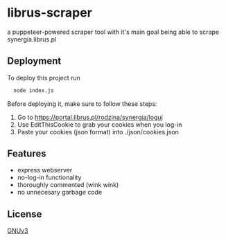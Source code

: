 
# librus-scraper

a puppeteer-powered scraper tool with it's main goal being able to scrape synergia.librus.pl




## Deployment

To deploy this project run

```bash
  node index.js
```

Before deploying it, make sure to follow these steps:
  1. Go to https://portal.librus.pl/rodzina/synergia/loguj
  2. Use EditThisCookie to grab your cookies when you log-in
  3. Paste your cookies (json format) into ./json/cookies.json
  


## Features

- express webserver
- no-log-in functionality
- thoroughly commented (wink wink)
- no unnecesary garbage code



## License

[GNUv3](https://choosealicense.com/licenses/gpl-3.0/)

